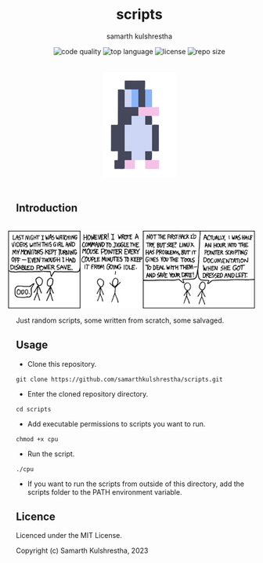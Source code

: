 <div align="center">
<h1>scripts</h1>

samarth kulshrestha

![code quality](https://img.shields.io/codefactor/grade/github/samarthkulshrestha/scripts/main?style=for-the-badge)
![top language](https://img.shields.io/github/languages/top/samarthkulshrestha/scripts?color=%234877f7&style=for-the-badge)
![license](https://img.shields.io/github/license/samarthkulshrestha/scripts?color=%23f2e85a&style=for-the-badge)
![repo size](https://img.shields.io/github/repo-size/samarthkulshrestha/scripts?color=%2346d4a0&style=for-the-badge)
<br/><br/><br/>
![tux](assets/tux.png)
<br/><br>
</div>


## Introduction

<img src="assets/command_line_fu.png" align="right" style="margin: 16px;" />

Just random scripts, some written from scratch, some salvaged.

## Usage

- Clone this repository.
```
git clone https://github.com/samarthkulshrestha/scripts.git
```

- Enter the cloned repository directory.
```
cd scripts
```

- Add executable permissions to scripts you want to run.
```
chmod +x cpu
```

- Run the script.
```
./cpu
```

- If you want to run the scripts from outside of this directory, add the scripts
  folder to the PATH environment variable.

## Licence

Licenced under the MIT License.

Copyright (c) Samarth Kulshrestha, 2023
